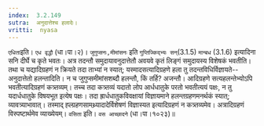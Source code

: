 ```yaml
---
index:  3.2.149
sutra:  अनुदात्तेश्च हलादेः।
vritti:  nyasa
---
```


`एधिता`इति। `एध वृद्धौ` (धा।पा।२)। `जुगुप्सनः,मीमांसनः` इति `गुप्तिज्किद्भ्यः सन्`(3.1.5) `मान्बध` (3.1.6) इत्यादिना सनि दीर्घे च कृते भवतः। अत्र तदन्तौ समुदायावनुदात्तेतौ अवयवे कृतं लिङ्गं समुदायस्य विशेषकं भवतीति। तथा च यद्यादिग्रहणं न क्रियते तदा ताभ्यां न स्यात्; यस्मादसत्यादिग्रहणे हला तु तदन्तविधिर्विज्ञायते-- अनुदात्तेतो हलन्तादिति। न च जुगुप्समीमांसशब्दौ हलन्तौ, किं तर्हि? अजन्तौ। आदिग्रहणे सत्यहलन्तेभ्योऽपि भवतीत्यादिग्रहणं कत्र्तव्यम्। तच्च तदा कत्र्तव्यं यदातो लोप आर्धधातुके परतो भवतीत्ययं पक्षः, न तु यदार्धधातुके विषयभूत इत्येष पक्षः। तदा ह्रार्धधातुकविवक्षायां विज्ञायमाने हलन्तग्रहणमनर्थकं स्यात्; व्यावत्र्याभावात्। तस्माद् ह्ल्ग्रहणसामथ्र्यादादेर्विशेषणं विज्ञास्यत इत्यादिग्रहणं न कत्र्तव्यमेव। अत्रादिग्रहणं विस्पष्टार्थमेव व्याख्येयम्। `वसिता` इति। `वस आच्छादने` (धा।पा।१०२३)॥
